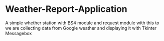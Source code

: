 # Weather-Report-Application
A simple whether station with BS4 module and request module with this to we are collecting data from Google weather and displaying it with Tkinter Messagebox
